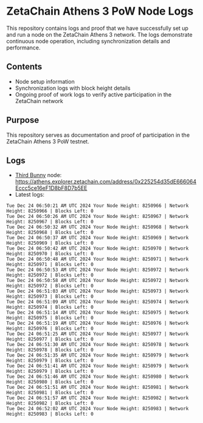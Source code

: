 # ZetaChain Athens 3 PoW Node Logs
This repository contains logs and proof that we have successfully set up and run a node on the ZetaChain Athens 3 network. The logs demonstrate continuous node operation, including synchronization details and performance.

## Contents
- Node setup information
- Synchronization logs with block height details
- Ongoing proof of work logs to verify active participation in the ZetaChain network

## Purpose
This repository serves as documentation and proof of participation in the ZetaChain Athens 3 PoW testnet.

## Logs

- [Third Bunny](https://thirdbunny.xyz/) node: https://athens.explorer.zetachain.com/address/0x225254d35dE666064Eccc5ce16eF1D8bF8D7b5EE
- Latest logs:
```
Tue Dec 24 06:50:21 AM UTC 2024 Your Node Height: 8250966 | Network Height: 8250966 | Blocks Left: 0
Tue Dec 24 06:50:26 AM UTC 2024 Your Node Height: 8250967 | Network Height: 8250967 | Blocks Left: 0
Tue Dec 24 06:50:32 AM UTC 2024 Your Node Height: 8250968 | Network Height: 8250968 | Blocks Left: 0
Tue Dec 24 06:50:37 AM UTC 2024 Your Node Height: 8250969 | Network Height: 8250969 | Blocks Left: 0
Tue Dec 24 06:50:42 AM UTC 2024 Your Node Height: 8250970 | Network Height: 8250970 | Blocks Left: 0
Tue Dec 24 06:50:48 AM UTC 2024 Your Node Height: 8250971 | Network Height: 8250971 | Blocks Left: 0
Tue Dec 24 06:50:53 AM UTC 2024 Your Node Height: 8250972 | Network Height: 8250972 | Blocks Left: 0
Tue Dec 24 06:50:58 AM UTC 2024 Your Node Height: 8250972 | Network Height: 8250972 | Blocks Left: 0
Tue Dec 24 06:51:03 AM UTC 2024 Your Node Height: 8250973 | Network Height: 8250973 | Blocks Left: 0
Tue Dec 24 06:51:09 AM UTC 2024 Your Node Height: 8250974 | Network Height: 8250974 | Blocks Left: 0
Tue Dec 24 06:51:14 AM UTC 2024 Your Node Height: 8250975 | Network Height: 8250975 | Blocks Left: 0
Tue Dec 24 06:51:19 AM UTC 2024 Your Node Height: 8250976 | Network Height: 8250976 | Blocks Left: 0
Tue Dec 24 06:51:25 AM UTC 2024 Your Node Height: 8250977 | Network Height: 8250977 | Blocks Left: 0
Tue Dec 24 06:51:30 AM UTC 2024 Your Node Height: 8250978 | Network Height: 8250978 | Blocks Left: 0
Tue Dec 24 06:51:35 AM UTC 2024 Your Node Height: 8250979 | Network Height: 8250979 | Blocks Left: 0
Tue Dec 24 06:51:41 AM UTC 2024 Your Node Height: 8250979 | Network Height: 8250979 | Blocks Left: 0
Tue Dec 24 06:51:46 AM UTC 2024 Your Node Height: 8250980 | Network Height: 8250980 | Blocks Left: 0
Tue Dec 24 06:51:51 AM UTC 2024 Your Node Height: 8250981 | Network Height: 8250981 | Blocks Left: 0
Tue Dec 24 06:51:57 AM UTC 2024 Your Node Height: 8250982 | Network Height: 8250982 | Blocks Left: 0
Tue Dec 24 06:52:02 AM UTC 2024 Your Node Height: 8250983 | Network Height: 8250983 | Blocks Left: 0
```

